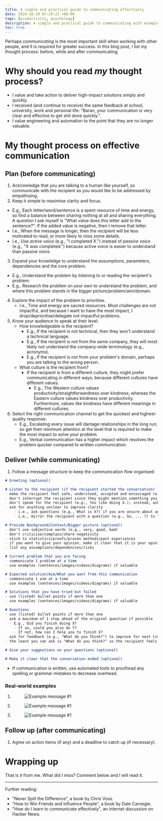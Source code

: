 ```yaml
---
title: A simple and practical guide to communicating effectively
date: 2024-10-20 07:29:23 +00:00
tags: [productivity, psychology]
description: A simple and practical guide to communicating with examples of real-world messages.
toc: true
---
```


Perhaps *communicating* is the most important skill when working with other people, and it is required for greater success. In this blog post, I list my thought process: before, while and after communicating.

# Why should you read *my* thought process?

- I value and take action to deliver high-impact solutions simply and quickly.
- I received (and continue to receive) the same feedback at school, university, work and personal life: "Baran, your communication is very clear and effective to get shit done quickly.".
- I value engineering and automation to the point that they are no longer valuable.

# My thought process on effective communication

## Plan (before communicating)

1. Acknowledge that you are talking to a human like yourself, so communicate with the recipient as you would like to be addressed by empathising.
2. Keep it simple to maximise clarity and focus.
  - E.g., Each letter/word/sentence is a spent resource of time and energy, so find a balance between sharing nothing at all and sharing everything. A question I ask myself is "What value does this letter add to the sentence?". If the added value is negative, then I remove that letter.
  - I.e., When the message is longer, then the recipient will be less motivated to read, or more likely to miss some details.
  - I.e., Use *active voice* (e.g., "I completed X.") instead of *passive voice* (e.g., "X was completed.") because active voice is easier to understand than passive voice.
3. Expand your knowledge to understand the assumptions, parameters, dependencies and the core problem.
  - E.g., Understand the problem by listening to or reading the recipient's problem.
  - E.g., Research the problem on your own to understand the problem, and where this problem stands in the bigger picture/problem/aim/domain.
4. Explore the impact of the problem to prioritise.
	- I.e., Time and energy are sacred resources. Most challenges are not impactful, and because I want to have the most impact, I drop/deprioritise/delegate not impactful problems.
5. Know your audience to speak at their level:
	- How knowledgeable is the recipient?
		- E.g., If the recipient is not technical, then they won't understand a technical language.
		- E.g., If the recipient is not from the same company, they will most likely not understand the company-wide terminology (e.g., acronyms).
		- E.g., If the recipient is not from your problem's domain, perhaps you are talking to the wrong person.
	- What culture is the recipient from? 
		- If the recipient is from a different culture, they might prefer communicating in different ways; because different cultures have different values. 
			- E.g., The Western culture values productivity/straightforwardness over kindness; whereas the Eastern culture values kindness over productivity. Furthermore, values like kindness have different meanings in different cultures.
6. Select the right communication channel to get the quickest and highest-quality response.
	- E.g., Escalating every issue will damage relationships in the long run; so get their minimum attention at the level that is required to make the most impact to solve your problem.
	- E.g., Verbal communication has a higher impact which resolves the problem quicker compared to written communication.

## Deliver (while communicating)

1. Follow a message structure to keep the communication flow organised:

```md
# Greeting (optional)

# Listen to the recipient (if the recipient started the conversation)
- make the recipient feel safe, understood, accepted and encouraged (e.g., by giving validations/appreciation with genuine/sincere desire)
- don't interrupt the recipient since they might mention something you want to ask and being interrupted is frustrating from the recipient's perspective
- don't speak for the recipient (e.g., You like doing X.); instead, ask questions (e.g., So, you are saying you like doing X?)
- ask for anything unclear to improve clarity
	- i.e., ask questions (e.g., What is X?) if you are unsure about anything
	- i.e., mirror the recipient with a question (e.g., So, ... ?) to let them confirm your understanding

# Provide Background/Context/Bigger picture (optional)
- don't use subjective words (e.g., very, good, bad)
- don't criticise/complain/share negativity
- stick to statistics/proofs/proven methods/past experiences
- if you want to give your opinion, make it clear that it is your opinion (e.g., _Perhaps_ we shouldn't do X, because Y?)
- list any assumptions/dependencies/risks

# Current problem that you are facing
- communicate 1 problem at a time
- use examples (sentences/images/videos/diagrams) if valuable

# Expected solution/Aim/What you want from this communication
- communicate 1 aim at a time
- use examples (sentences/images/videos/diagrams) if valuable

# Solutions that you have tried but failed
- use (listed) bullet points if more than one
- use examples (sentences/images/videos/diagrams) if valuable

# Questions
- use (listed) bullet points if more than one
- ask a maximum of 1 step ahead of the original question if possible
  - E.g., Did you finish doing X?
    - If so, could you also do Y?
    - If not, how can I help you to finish X?
- ask for feedback (e.g., "What do you think?") to improve for next time
- the least you can ask is "What do you think?" so the recipient feels in control and motivated enough to continue the communication

# Give your suggestions on your questions (optional)

# Make it clear that the conversation ended (optional)
```

- If communication is written, use automated tools to proofread any spelling or grammar mistakes to decrease overhead.

### Real-world examples

<ol>
  <li>
    <figure>
      <img src="/a-simple-and-practical-guide-to-communicating-effectively/example-message-1-do-you-wear-merino.png" alt="Example message #1">
    </figure>
  </li>
  <li>
    <figure>
      <img src="/a-simple-and-practical-guide-to-communicating-effectively/example-message-2-done-reviewing-pr.png" alt="Example message #1">
    </figure>
  </li>
  <li>
    <figure>
      <img src="/a-simple-and-practical-guide-to-communicating-effectively/example-message-3-unblocking-ticket.png" alt="Example message #1">
    </figure>
  </li>
</ol>

## Follow up (after communicating)

1. Agree on action items (if any) and a deadline to catch up (if necessary).

# Wrapping up

That is it from me. What did I miss? Comment below and I will read it.

---

Further reading:
- "Never Split the Difference", a book by Chris Voss.
- "How to Win Friends and Influence People", a book by Dale Carnegie.
- "How do I learn to communicate effectively", an internet discussion on Hacker News.